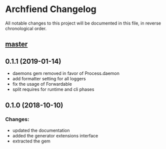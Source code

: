 # Archfiend Changelog

All notable changes to this project will be documented in this file, in reverse chronological order.

## [master]
[master]: https://github.com/toptal/archfiend/compare/0.1.1...HEAD

## 0.1.1 (2019-01-14)
[0.1.1]: https://github.com/toptal/archfiend/compare/0.1.0...0.1.1

* daemons gem removed in favor of Process.daemon
* add formatter setting for all loggers
* fix the usage of Forwardable
* split requires for runtime and cli phases

## 0.1.0 (2018-10-10)
[0.1.0]: https://github.com/toptal/archfiend/compare/13d855f...0.1.0

### Changes:

* updated the documentation
* added the generator extensions interface
* extracted the gem
